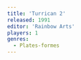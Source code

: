```yaml
---
title: 'Turrican 2'
released: 1991
editor: 'Rainbow Arts'
players: 1
genres:
  - Plates-formes
---
```

